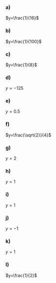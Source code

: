 ### a)
$y=\frac{1}{16}$

### b)
$y=\frac{1}{100}$

### c)
$y=\frac{1}{8}$

### d)
$y=-125$

### e)
$y=0.5$

### f)
$y=\frac{\sqrt{2}}{4}$

### g)
$y=2$

### h)
$y=1$
### i)
$y=1$
### j)
$y=-1$
### k)
$y=1$
### l)
$y=\frac{1}{2}$


